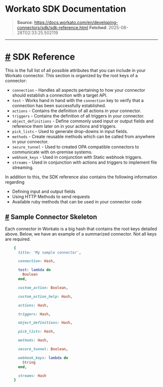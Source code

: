 # Workato SDK Documentation

> **Source**: https://docs.workato.com/en/developing-connectors/sdk/sdk-reference.html
> **Fetched**: 2025-08-28T02:33:25.502119

---

# [#](<#sdk-reference>) SDK Reference

This is the full list of all possible attributes that you can include in your Workato connector. This section is organized by the root keys of a connector:

  * `connection` \- Handles all aspects pertaining to how your connector should establish a connection with a target API.
  * `test` \- Works hand in hand with the `connection` key to verify that a connection has been successfully established.
  * `actions` \- Contains the definition of all actions in your connector.
  * `triggers` \- Contains the definition of all triggers in your connector.
  * `object_definitions` \- Define commonly used input or output fields and reference them later on in your actions and triggers.
  * `pick_lists` \- Used to generate drop-downs in input fields.
  * `methods` \- Create reusable methods which can be called from anywhere in your connector.
  * `secure_tunnel` \- Used to created OPA compatible connectors to communicate with on-premise systems.
  * `webhook_keys` \- Used in conjunction with Static webhook triggers.
  * `streams` \- Used in conjunction with actions and triggers to implement file streaming.

In addition to this, the SDK reference also contains the following information regarding

  * Defining input and output fields
  * Using HTTP Methods to send requests
  * Available ruby methods that can be used in your connector code

## [#](<#sample-connector-skeleton>) Sample Connector Skeleton

Each connector in Workato is a big hash that contains the root keys detailed above. Below, we have an example of a summarized connector. Not all keys are required.
```ruby
    {
      title: 'My sample connector',

      connection: Hash,

      test: lambda do
        Boolean
      end,

      custom_action: Boolean,

      custom_action_help: Hash,

      actions: Hash,

      triggers: Hash,

      object_definitions: Hash,

      pick_lists: Hash,

      methods: Hash,

      secure_tunnel: Boolean,

      webhook_keys: lambda do
        String
      end,

      streams: Hash
    }
```
